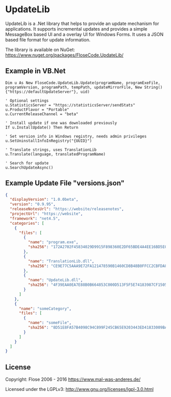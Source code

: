 # UpdateLib

UpdateLib is a .Net library that helps to provide an update mechanism for applications. It supports incremental updates and provides a simple MessageBox based UI and a overlay UI for Windows Forms. It uses a JSON based file format for update information.

The library is available on NuGet: https://www.nuget.org/packages/FloseCode.UpdateLib/

## Example in VB.Net
```vb.net
Dim u As New FloseCode.UpdateLib.Update(programName, programExeFile, programVersion, programPath, tempPath, updateMirrorFile, New String() {"https://defaultUpdateServer"}, uid)

' Optional settings
u.StatisticsServer = "https://statisticsServer/sendStats"
u.ProductFlavor = "Portable"
u.CurrentReleaseChannel = "beta"

' Install update if one was downloaded previously
If u.InstallUpdate() Then Return

' Set version info in Windows registry, needs admin privileges
u.SetUninstallInfoInRegistry("{UUID}")

' Translate strings, uses TranslationLib
u.Translate(language, translatedProgramName)

' Search for update
u.SearchUpdateAsync()
```

## Example Update File "versions.json"
```json
{
  "displayVersion": "1.0.0beta",
  "version": "0.9.95",
  "releaseNotesUrl": "https://website/releasenotes",
  "projectUrl": "https://website",
  "framework": "net4.5",
  "categories": [
    {
      "files": [
        {
          "name": "program.exe",
          "sha256": "172A2702F45834029D9915F898360E2DF65BDE4A4EE16BD5E0A76C547825E43C"
        },
        {
          "name": "TranslationLib.dll",
          "sha256": "CE9E77C5AAA9E72FA121478590B1460CD8B48B0FFCC2CBFDA8E541ED0A69EEE7"
        },
        {
          "name": "UpdateLib.dll",
          "sha256": "4F39EAA0EA7E88B0B664853C000D513F5F5E74183987CF1505D5A2A835340F71"
        }
      ]
    },
    {
      "name": "someCategory",
      "files": [
        {
          "name": "someFile",
          "sha256": "8D51E8FA57B4098C94C899F245CB65E9203443ED41833009BA24589A750A0A15"
        }
      ]
    }
  ]
}
```

## License

Copyright: Flose 2006 - 2016 https://www.mal-was-anderes.de/

Licensed under the LGPLv3: http://www.gnu.org/licenses/lgpl-3.0.html
